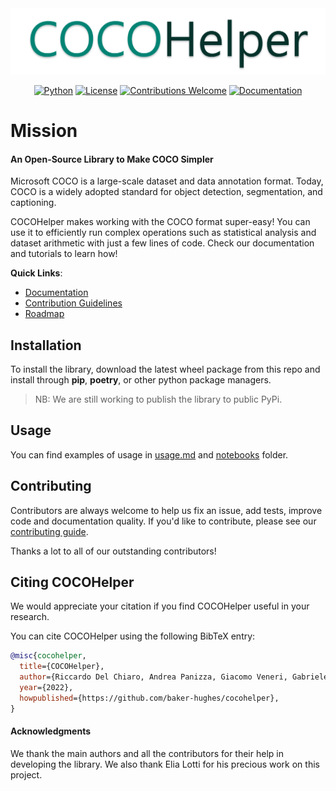 <div align="center">
  <img src="./doc/src/logo_light.png">
</div>
<div align="center">

  [![Python](https://img.shields.io/badge/python-v3.8.0+-success.svg)](https://www.python.org/)
  [![License](https://img.shields.io/badge/License-Apache_2.0-yellowgreen.svg)](http://www.apache.org/licenses/LICENSE-2.0)
  [![Contributions Welcome](https://img.shields.io/badge/contributions-welcome-brightgreen.svg?style=flat)](.github/contributing.md)
  [![Documentation](https://img.shields.io/badge/api-reference-blue.svg)](https://ailab-bh.github.io/cocohelper/apigen.html)
</div>

# Mission 
#### An Open-Source Library to Make COCO Simpler
Microsoft COCO is a large-scale dataset and data annotation format.
Today, COCO is a widely adopted standard for object detection, segmentation, and captioning.

COCOHelper makes working with the COCO format super-easy! 
You can use it to efficiently run complex operations such as statistical 
analysis and dataset arithmetic with just a few lines of code. 
Check our documentation and tutorials to learn how!

**Quick Links**:
 - [Documentation](https://ailab-bh.github.io/cocohelper/)
 - [Contribution Guidelines](doc/src/contributing.md)
 - [Roadmap](doc/src/roadmap.md)

 

## Installation
To install the library, download the latest wheel package from this repo
and install through **pip**, **poetry**, or other python package managers.

> NB: We are still working to publish the library to public PyPi.



## Usage
You can find examples of usage in [usage.md](doc/src/usage.md) and [notebooks](notebooks/) folder.



## Contributing
Contributors are always welcome to help us fix an issue, add tests, improve
code and documentation quality. If you'd like to contribute, please see our [contributing guide](doc/src/contributing.md).

Thanks a lot to all of our outstanding contributors!


  
## Citing COCOHelper
  
We would appreciate your citation if you find COCOHelper useful in your 
research.

You can cite COCOHelper using the following BibTeX entry:

```bibtex  
@misc{cocohelper,  
  title={COCOHelper},  
  author={Riccardo Del Chiaro, Andrea Panizza, Giacomo Veneri, Gabriele Valvano},  
  year={2022},  
  howpublished={https://github.com/baker-hughes/cocohelper},  
}  
```

#### Acknowledgments
We thank the main authors and all the contributors for their help in developing the library. 
We also thank Elia Lotti for his precious work on this project.
